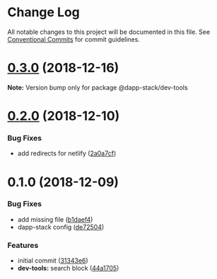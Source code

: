 # Change Log

All notable changes to this project will be documented in this file.
See [Conventional Commits](https://conventionalcommits.org) for commit guidelines.

# [0.3.0](https://github.com/Dapp-Stack/Dapp-Stack/compare/v0.2.2...v0.3.0) (2018-12-16)

**Note:** Version bump only for package @dapp-stack/dev-tools





# [0.2.0](https://github.com/Dapp-Stack/Dapp-Stack/compare/v0.1.6...v0.2.0) (2018-12-10)


### Bug Fixes

* add redirects for netlify ([2a0a7cf](https://github.com/Dapp-Stack/Dapp-Stack/commit/2a0a7cf))





# 0.1.0 (2018-12-09)


### Bug Fixes

* add missing file ([b1daef4](https://github.com/Dapp-Stack/Dapp-Stack/commit/b1daef4))
* dapp-stack config ([de72504](https://github.com/Dapp-Stack/Dapp-Stack/commit/de72504))


### Features

* initial commit ([31343e6](https://github.com/Dapp-Stack/Dapp-Stack/commit/31343e6))
* **dev-tools:** search block ([44a1705](https://github.com/Dapp-Stack/Dapp-Stack/commit/44a1705))
